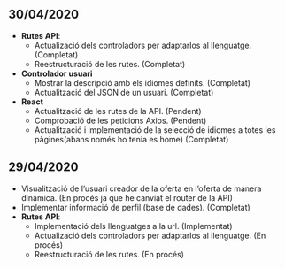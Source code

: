 
## 30/04/2020
- **Rutes API**:
	- Actualizació dels controladors per adaptarlos al llenguatge. (Completat) 
	- Reestructuració de les rutes. (Completat)
- **Controlador usuari**
	- Mostrar la descripció amb els idiomes definits. (Completat)
	- Actualització del JSON de un usuari. (Completat)
- **React**
	- Actualització de les rutes de la API. (Pendent)
	- Comprobació de les peticions Axios. (Pendent)
	- Actualització i implementació de la selecció de idiomes a totes les pàgines(abans només ho tenia es home) (Completat)

## 29/04/2020
- Visualització de l’usuari creador de la oferta en l’oferta de manera dinàmica. (En procés ja que he canviat el router de la API)
- Implementar informació de perfil (base de dades). (Completat)
- **Rutes API**: 
	- Implementació dels llenguatges a la url. (Implementat) 
	- Actualizació dels controladors per adaptarlos al llenguatge. (En procés) 
	- Reestructuració de les rutes. (En procés)
